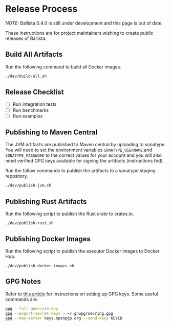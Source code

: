 # Release Process

*NOTE:* Ballista 0.4.0 is still under development and this page is out of date.

These instructions are for project maintainers wishing to create public releases of Ballista.

## Build All Artifacts

Run the following command to build all Docker images.

```bash
./dev/build-all.sh
```

## Release Checklist

- [ ] Run integration tests
- [ ] Run benchmarks
- [ ] Run examples

## Publishing to Maven Central

The JVM artifacts are published to Maven central by uploading to sonatype. You will need to set the environment variables `SONATYPE_USERNAME` and `SONATYPE_PASSWORD` to the correct values for your account and you will also need verified GPG keys available for signing the artifacts (instructions tbd).

Run the follow commands to publish the artifacts to a sonatype staging repository.

```bash
./dev/publish-jvm.sh
```

## Publishing Rust Artifacts

Run the following script to publish the Rust crate to crates.io.

```
./dev/publish-rust.sh
```

## Publishing Docker Images

Run the following script to publish the executor Docker images to Docker Hub.

```
./dev/publish-docker-images.sh
```



## GPG Notes

Refer to [this article](https://help.github.com/en/github/authenticating-to-github/generating-a-new-gpg-key) for instructions on setting up GPG keys. Some useful commands are:

```bash
gpg --full-generate-key
gpg --export-secret-keys > ~/.gnupg/secring.gpg
gpg --key-server keys.openpgp.org --send-keys KEYID
```